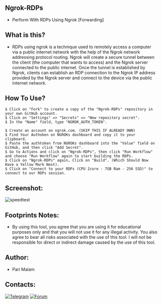 ## Ngrok-RDPs
- Perform With RDPs Using Ngrok [Forwarding]
## What is this?
- RDPs using ngrok is a technique used to remotely access a computer via a public internet network with the help of the Ngrok network addressing protocol routing. Ngrok will create a secure tunnel between the client (the computer that wants to access) and the Ngrok server connected to the public internet. Once the tunnel is established by Ngrok, clients can establish an RDP connection to the Ngrok IP address provided by the Ngrok server and connect to the device via the public internet network.
## How To Use?
``` 
$ Click on "Fork" to create a copy of the "Ngrok-RDPs" repository in your own GitHub account.
$ Click on "Settings" => "Secrets" => "New repository secret".
$ In the "Name" field, type "NGROK_AUTH_TOKEN".

$ Create an account on ngrok.com. (SKIP THIS IF ALREADY OWN)
$ Find Your Authoken on NGROKs dashboard and copy it to your clipboard.
$ Paste the authtoken from NGROKs dashboard into the "Value" field on GitHub, and then click "Add Secret".
$ Go to Actions and click on "Ngrok-RDPs", then click "Run Workflow" and choose "Run Workflow" again to start building the RDPs.
$ Click on "Ngrok-RDPs" again, Click on "Build". (Which Should Now Have a Yellow Mark Next).
$ Click on "Connect to your RDPs (CPU 2core - 7GB Ram - 256 SSD)" to connect to our RDPs session.
``` 
## Screenshot:
![speedtest](https://user-images.githubusercontent.com/25004320/233995465-2dbeba9a-bb77-4c24-835d-5a8cb5b7076d.png)
## Footprints Notes:
- By using this tool, you agree that you are using it for educational purposes only and that you will not use it for any illegal activity. You also agree to bear all risks associated with the use of this tool. I will not be responsible for direct or indirect damage caused by the use of this tool.
## Author:
- Pari Malam
## Contacts:
[![Telegram](https://img.shields.io/badge/-Telegram-blue)](https://telegram.me/SurpriseMTFK)
[![Forum](https://img.shields.io/badge/-Forum-red)](https://dragonforce.io)
